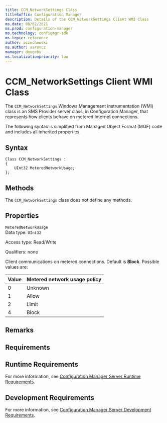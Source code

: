 ```yaml
---
title: CCM_NetworkSettings Class
titleSuffix: Configuration Manager
description: Details of the CCM_NetworkSettings Client WMI Class
ms.date: 08/02/2021
ms.prod: configuration-manager
ms.technology: configmgr-sdk
ms.topic: reference
author: aczechowski
ms.author: aaroncz
manager: dougebyms.localizationpriority: low
---
```


# CCM_NetworkSettings Client WMI Class
The `CCM_NetworkSettings` Windows Management Instrumentation (WMI) class is an SMS Provider server class, in Configuration Manager, that represents how clients behave on metered Internet connections.   

 The following syntax is simplified from Managed Object Format (MOF) code and includes all inherited properties.  

## Syntax  

```  
Class CCM_NetworkSettings :    
{  
    UInt32 MeteredNetworkUsage;  
};  
```  

## Methods  
 The `CCM_NetworkSettings` class does not define any methods.  

## Properties  
 `MeteredNetworkUsage`  
 Data type: `UInt32`  

 Access type: Read/Write  

 Qualifiers: none  

 Client communications on metered connections. Default is **Block**. Possible values are:   

|Value|Metered network usage policy|
|-|-|
|0|Unknown|
|1|Allow|
|2|Limit|
|4|Block|

## Remarks  

## Requirements  

## Runtime Requirements  
 For more information, see [Configuration Manager Server Runtime Requirements](../../../../../develop/core/reqs/server-runtime-requirements.md).  

## Development Requirements  
 For more information, see [Configuration Manager Server Development Requirements](../../../../../develop/core/reqs/server-development-requirements.md).
